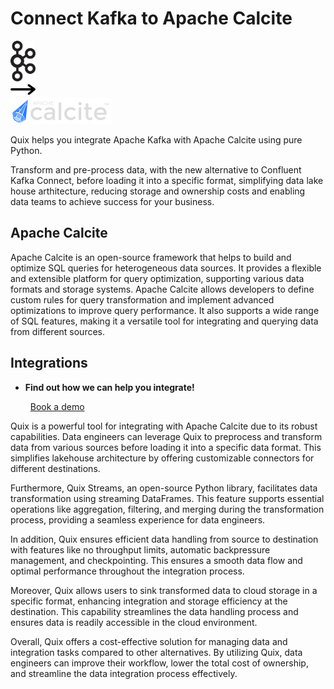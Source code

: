# Connect Kafka to Apache Calcite

<div class="connect-images cards blog-grid-card" markdown>
<div>
<img src="../images/kafka_logo.png" width="40px" />
</div>
<div>
<img src="../images/arrow.svg" width="40px" />
</div>
<div>
<img src="./images/apache-calcite_1.jpg" />
</div>
</div>

Quix helps you integrate Apache Kafka with Apache Calcite using pure Python.

Transform and pre-process data, with the new alternative to Confluent Kafka Connect, before loading it into a specific format, simplifying data lake house arthitecture, reducing storage and ownership costs and enabling data teams to achieve success for your business.

## Apache Calcite

Apache Calcite is an open-source framework that helps to build and optimize SQL queries for heterogeneous data sources. It provides a flexible and extensible platform for query optimization, supporting various data formats and storage systems. Apache Calcite allows developers to define custom rules for query transformation and implement advanced optimizations to improve query performance. It also supports a wide range of SQL features, making it a versatile tool for integrating and querying data from different sources.

## Integrations

<div class="grid cards" markdown>

- __Find out how we can help you integrate!__

    <a class="md-button md-button--primary" href="https://share.hsforms.com/1iW0TmZzKQMChk0lxd_tGiw4yjw2?__hstc=175542013.2303933fbd746c0ac86d9ccbe9bc9100.1728383268831.1729603416735.1729620918855.31&__hssc=175542013.1.1729620918855&__hsfp=2132701734" target="_blank" style="margin:.5rem;">Book a demo</a>

</div>


Quix is a powerful tool for integrating with Apache Calcite due to its robust capabilities. Data engineers can leverage Quix to preprocess and transform data from various sources before loading it into a specific data format. This simplifies lakehouse architecture by offering customizable connectors for different destinations.

Furthermore, Quix Streams, an open-source Python library, facilitates data transformation using streaming DataFrames. This feature supports essential operations like aggregation, filtering, and merging during the transformation process, providing a seamless experience for data engineers.

In addition, Quix ensures efficient data handling from source to destination with features like no throughput limits, automatic backpressure management, and checkpointing. This ensures a smooth data flow and optimal performance throughout the integration process.

Moreover, Quix allows users to sink transformed data to cloud storage in a specific format, enhancing integration and storage efficiency at the destination. This capability streamlines the data handling process and ensures data is readily accessible in the cloud environment.

Overall, Quix offers a cost-effective solution for managing data and integration tasks compared to other alternatives. By utilizing Quix, data engineers can improve their workflow, lower the total cost of ownership, and streamline the data integration process effectively.

